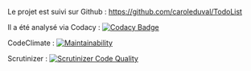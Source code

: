 Le projet est suivi sur Github :
https://github.com/caroleduval/TodoList

Il a été analysé via 
Codacy :
[![Codacy Badge](https://api.codacy.com/project/badge/Grade/d5eef321edbe41d5ac4dcb343fed1ead)](https://www.codacy.com/app/caroleduval/TodoList?utm_source=github.com&amp;utm_medium=referral&amp;utm_content=caroleduval/TodoList&amp;utm_campaign=Badge_Grade)

CodeClimate :
[![Maintainability](https://api.codeclimate.com/v1/badges/9bd9a3df6350327d8871/maintainability)](https://codeclimate.com/github/caroleduval/TodoList/maintainability)

Scrutinizer :
[![Scrutinizer Code Quality](https://scrutinizer-ci.com/g/caroleduval/TodoList/badges/quality-score.png?b=Final)](https://scrutinizer-ci.com/g/caroleduval/TodoList/?branch=Final)

